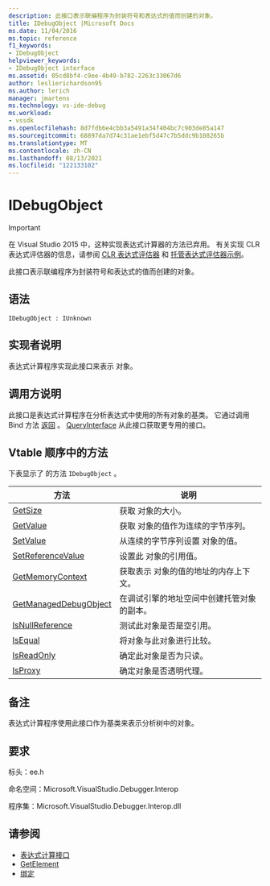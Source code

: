```yaml
---
description: 此接口表示联编程序为封装符号和表达式的值而创建的对象。
title: IDebugObject |Microsoft Docs
ms.date: 11/04/2016
ms.topic: reference
f1_keywords:
- IDebugObject
helpviewer_keywords:
- IDebugObject interface
ms.assetid: 05cd8bf4-c9ee-4b49-b782-2263c33067d6
author: leslierichardson95
ms.author: lerich
manager: jmartens
ms.technology: vs-ide-debug
ms.workload:
- vssdk
ms.openlocfilehash: 8d7fdb6e4cbb3a5491a34f404bc7c903de85a147
ms.sourcegitcommit: 68897da7d74c31ae1ebf5d47c7b5ddc9b108265b
ms.translationtype: MT
ms.contentlocale: zh-CN
ms.lasthandoff: 08/13/2021
ms.locfileid: "122133102"
---
```

# <a name="idebugobject"></a>IDebugObject
> [!IMPORTANT]
> 在 Visual Studio 2015 中，这种实现表达式计算器的方法已弃用。 有关实现 CLR 表达式评估器的信息，请参阅 [CLR 表达式评估器](https://github.com/Microsoft/ConcordExtensibilitySamples/wiki/CLR-Expression-Evaluators) 和 [托管表达式评估器示例](https://github.com/Microsoft/ConcordExtensibilitySamples/wiki/Managed-Expression-Evaluator-Sample)。

 此接口表示联编程序为封装符号和表达式的值而创建的对象。

## <a name="syntax"></a>语法

```
IDebugObject : IUnknown
```

## <a name="notes-for-implementers"></a>实现者说明
 表达式计算程序实现此接口来表示 对象。

## <a name="notes-for-callers"></a>调用方说明
 此接口是表达式计算程序在分析表达式中使用的所有对象的基类。 它通过调用 Bind 方法 [返回](../../../extensibility/debugger/reference/idebugbinder-bind.md) 。 [QueryInterface](/cpp/atl/queryinterface) 从此接口获取更专用的接口。

## <a name="methods-in-vtable-order"></a>Vtable 顺序中的方法
 下表显示了 的方法 `IDebugObject` 。

|方法|说明|
|------------|-----------------|
|[GetSize](../../../extensibility/debugger/reference/idebugobject-getsize.md)|获取 对象的大小。|
|[GetValue](../../../extensibility/debugger/reference/idebugobject-getvalue.md)|获取 对象的值作为连续的字节序列。|
|[SetValue](../../../extensibility/debugger/reference/idebugobject-setvalue.md)|从连续的字节序列设置 对象的值。|
|[SetReferenceValue](../../../extensibility/debugger/reference/idebugobject-setreferencevalue.md)|设置此 对象的引用值。|
|[GetMemoryContext](../../../extensibility/debugger/reference/idebugobject-getmemorycontext.md)|获取表示 对象的值的地址的内存上下文。|
|[GetManagedDebugObject](../../../extensibility/debugger/reference/idebugobject-getmanageddebugobject.md)|在调试引擎的地址空间中创建托管对象的副本。|
|[IsNullReference](../../../extensibility/debugger/reference/idebugobject-isnullreference.md)|测试此对象是否是空引用。|
|[IsEqual](../../../extensibility/debugger/reference/idebugobject-isequal.md)|将对象与此对象进行比较。|
|[IsReadOnly](../../../extensibility/debugger/reference/idebugobject-isreadonly.md)|确定此对象是否为只读。|
|[IsProxy](../../../extensibility/debugger/reference/idebugobject-isproxy.md)|确定对象是否透明代理。|

## <a name="remarks"></a>备注
 表达式计算程序使用此接口作为基类来表示分析树中的对象。

## <a name="requirements"></a>要求
 标头：ee.h

 命名空间：Microsoft.VisualStudio.Debugger.Interop

 程序集：Microsoft.VisualStudio.Debugger.Interop.dll

## <a name="see-also"></a>请参阅
- [表达式计算接口](../../../extensibility/debugger/reference/expression-evaluation-interfaces.md)
- [GetElement](../../../extensibility/debugger/reference/idebugarrayobject-getelement.md)
- [绑定](../../../extensibility/debugger/reference/idebugbinder-bind.md)
